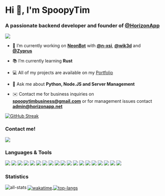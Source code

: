 Hi 👋, I'm SpoopyTim
====================

### A passionate backend developer and founder of [@HorizonApp](https://github.com/HorizonApp-Development)

<img src="https://github-profile-trophy.vercel.app/?username=spoopytim&theme=nord&no-frame=true" />

- :rocket: I’m currently working on [**NeonBot**](https://neonbot.xyz/) with [**@n-xsi**](https://github.com/n-xsi), [**@wik3d**](https://github.com/wik3d) and [**@Zyprus**](https://github.com/Zyprus)

- :books: I’m currently learning **Rust**

- :computer: All of my projects are available on my [Portfolio](https://spoopydev.com)

- :speech_balloon: Ask me about **Python, Node.JS and Server Management**

- :envelope: Contact me for business inquiries on **spoopytimbusiness@gmail.com** or for management issues contact **admin@horizonapp.net**

[![GitHub Streak](https://github-readme-streak-stats.herokuapp.com?user=spoopytim&hide_border=true&currStreakLabel=fff&background=313842&border=000000&stroke=DDDDDD1A&ring=6272A4&fire=8BE9FD&currStreakNum=50FA7B&sideNums=50FA7B&sideLabels=fff&dates=6272A4)](https://git.io/streak-stats)

### Contact me!

[<img src="https://img.shields.io/badge/discord-%237289DA.svg?&style=for-the-badge&logo=discord&label=SpoopyTim%237319&logoColor=7289DA&color=313842" />](https://spoopydev.com/discord)

### Languages & Tools

[<img src="https://img.shields.io/badge/html-%237289DA.svg?&style=for-the-badge&logo=html5&color=313842" />](https://www.w3.org/html) 
[<img src="https://img.shields.io/badge/javascript-%237289DA.svg?&style=for-the-badge&logo=javascript&color=313842" />](https://developer.mozilla.org/en-US/docs/Web/JavaScript) 
[<img src="https://img.shields.io/badge/nodejs-%237289DA.svg?&style=for-the-badge&logo=nodedotjs&color=313842" />](https://nodejs.org) 
[<img src="https://img.shields.io/badge/electronjs-%237289DA.svg?&style=for-the-badge&logo=electron&color=313842" />](https://www.electronjs.org) 
[<img src="https://img.shields.io/badge/express-%237289DA.svg?&style=for-the-badge&logo=express&color=313842" />](https://expressjs.com) 
[<img src="https://img.shields.io/badge/css-%237289DA.svg?&style=for-the-badge&logo=css&color=313842" />](https://www.w3schools.com/css) 
[<img src="https://img.shields.io/badge/bootstrap-%237289DA.svg?&style=for-the-badge&logo=bootstrap&color=313842" />](https://getbootstrap.com) 
[<img src="https://img.shields.io/badge/csharp-%237289DA.svg?&style=for-the-badge&logo=csharp&color=313842" />](https://www.w3schools.com/cs) 
[<img src="https://img.shields.io/badge/dotnet-%237289DA.svg?&style=for-the-badge&logo=arduino&color=313842" />](https://dotnet.microsoft.com) 
[<img src="https://img.shields.io/badge/flask-%237289DA.svg?&style=for-the-badge&logo=flask&color=313842" />](https://flask.palletsprojects.com) 
[<img src="https://img.shields.io/badge/git-%237289DA.svg?&style=for-the-badge&logo=git&color=313842" />](https://git-scm.com) 
[<img src="https://img.shields.io/badge/linux-%237289DA.svg?&style=for-the-badge&logo=linux&color=313842" />](https://www.linux.org) 
[<img src="https://img.shields.io/badge/mariadb-%237289DA.svg?&style=for-the-badge&logo=mariadb&color=313842" />](https://mariadb.org) 
[<img src="https://img.shields.io/badge/mongodb-%237289DA.svg?&style=for-the-badge&logo=mongodb&color=313842" />](https://www.mongodb.com) 
[<img src="https://img.shields.io/badge/mysql-%237289DA.svg?&style=for-the-badge&logo=mysql&color=313842" />](https://www.mysql.com) 
[<img src="https://img.shields.io/badge/sqlite-%237289DA.svg?&style=for-the-badge&logo=sqlite&color=313842" />](https://www.sqlite.org/) 
[<img src="https://img.shields.io/badge/php-%237289DA.svg?&style=for-the-badge&logo=php&color=313842" />](https://www.php.net) 
[<img src="https://img.shields.io/badge/postgresql-%237289DA.svg?&style=for-the-badge&logo=postgresql&color=313842" />](https://www.postgresql.org) 
[<img src="https://img.shields.io/badge/python-%237289DA.svg?&style=for-the-badge&logo=python&color=313842" />](https://www.python.org) 
 
### Statistics

<a href="#">
  <img align="center" alt="wakatime" src="https://github-readme-stats.vercel.app/api/wakatime?username=spoopytim&hide_border=true&show_icons=true&locale=en&bg_color=313842&text_color=fff&title_color=fff&border_color=000&icon_color=50fa7b&layout=compact&langs_count=10" />
</a>
<a href="#">
  <img align="center" alt="top-langs" src="https://github-readme-stats-ec95gdbim-spoopytim.vercel.app/api/top-langs?username=spoopytim&hide_border=true&show_icons=true&locale=en&bg_color=313842&text_color=fff&title_color=fff&border_color=000&icon_color=50fa7b&layout=compact" />
</a>
<a href="#">
  <img align="left" alt="all-stats" src="https://github-readme-stats-ec95gdbim-spoopytim.vercel.app/api?username=spoopytim&hide_border=true&show_icons=true&locale=en&count_private=true&bg_color=313842&text_color=fff&title_color=fff&border_color=000&icon_color=50fa7b" />
</a>
